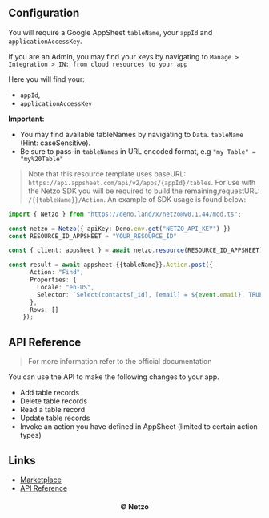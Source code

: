 ## Configuration

You will require a Google AppSheet `tableName`, your `appId` and
`applicationAccessKey`.

If you are an Admin, you may find your keys by navigating to
`Manage > Integration > IN: from cloud resources to your app`

Here you will find your:

- `appId`,
- `applicationAccessKey`

**Important:**

- You may find available tableNames by navigating to `Data`. `tableName` (Hint:
  caseSensitive).
- Be sure to pass-in `tableNames` in URL encoded format, e.g
  `"my Table" = "my%20Table"`

> Note that this resource template uses baseURL:
> `https://api.appsheet.com/api/v2/apps/{appId}/tables`. For use with the Netzo
> SDK you will be required to build the remaining,requestURL:
> `/{{tableName}}/Action`. An example of SDK usage is found below:

```ts
import { Netzo } from "https://deno.land/x/netzo@v0.1.44/mod.ts";

const netzo = Netzo({ apiKey: Deno.env.get("NETZO_API_KEY") })
const RESOURCE_ID_APPSHEET = "YOUR_RESOURCE_ID"

const { client: appsheet } = await netzo.resource(RESOURCE_ID_APPSHEET)

const result = await appsheet.{{tableName}}.Action.post({
      Action: "Find",
      Properties: {
        Locale: "en-US",
        Selector: `Select(contacts[_id], [email] = ${event.email}, TRUE)`
      },
      Rows: []
    });
```

## API Reference

> For more information refer to the official documentation

You can use the API to make the following changes to your app.

- Add table records
- Delete table records
- Read a table record
- Update table records
- Invoke an action you have defined in AppSheet (limited to certain action
  types)

## Links

- [Marketplace](https://app.netzo.io/resources/resource-http-google-appsheet)
- [API Reference](https://support.google.com/appsheet/answer/10105768?hl=en)

<div align="center">
  <h4>© Netzo</h4>
</div>
